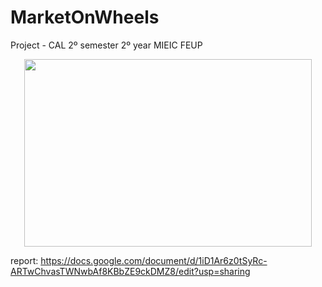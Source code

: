 # MarketOnWheels



Project - CAL 2º semester 2º year MIEIC FEUP

<p align="center">

  <img width="460" height="300" src="https://user-images.githubusercontent.com/40336261/115965516-893e5700-a521-11eb-8991-279903dbba23.png">
</p>

report: https://docs.google.com/document/d/1iD1Ar6z0tSyRc-ARTwChvasTWNwbAf8KBbZE9ckDMZ8/edit?usp=sharing


